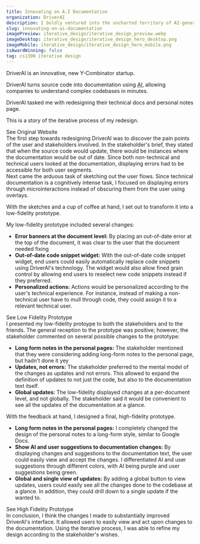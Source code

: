 ```yaml
---
title: Innovating on A.I Documentation
organization: DriverAI
description: I boldly ventured into the uncharted territory of AI-generated documentation, leveraging the power of iterative feedback to create a groundbreaking system that not only writes itself but also cracks jokes and brews coffee. The result? Documentation that's as entertaining as it is informative, making even the most tedious software feel like a party.
slug: innovating-on-ai-documentation
imagePreview: iterative_design/iterative_design_preview.webp
imageDesktop: iterative_design/iterative_design_hero_desktop.png
imageMobile: iterative_design/iterative_design_hero_mobile.png
isAwardWinning: false
tag: cs1300 iterative design
---
```


<div class="px-5 md:px-24 2xl:p-32 h-full py-20">
<Section title="Background" image="iterative_design/iterative_design_original.png" alt="Iterative design conclusion">
<p class="mb-4"><CustomLink to="https://www.ycombinator.com/" target="_blank"
    rel="noopener noreferrer">DriverAI</CustomLink> is an innovative, new <CustomLink to="https://www.ycombinator.com/" target="_blank"
    rel="noopener noreferrer">Y-Combinator</CustomLink> startup.</p> 
<p class="mb-4">DriverAI turns source code into documentation using <CustomLink to="https://en.wikipedia.org/wiki/Large_language_model" rel="noopener noreferrer"><abbr title="Artificial Intelligence">AI</abbr></CustomLink>, allowing companies to understand complex codebases in minutes.</p>
<p class="mb-4">DriverAI tasked me with redesigning their technical docs and personal notes page.</p>
<p class="mb-8">This is a story of the iterative process of my redesign.</p>
<CustomLink
    to="https://www.driverai.com/"
    target="_blank"
    rel="noopener noreferrer"
    class="inline-flex bg-yellow-200 hover:bg-yellow-300 text-primary font-display px-8 py-4 rounded-full border-2 border-black hover:shadow-neo text-lg md:text-xl tracking-wide text-center"
>
    See Original Website
</CustomLink>
</Section>
</div>

<div class="px-5 md:px-24 2xl:p-32 h-full py-20">
<Section title="Discovery" reverse="true" image="iterative_design/iterative_design_discovery.png" alt="Iterative design discovery process">
The first step towards redesigning DriverAI was to discover the pain points of the user and stakeholders involved. In the stakeholder's brief, they stated that when the source code would update, there would be instances where the documentation would be out of date. Since both non-technical and technical users looked at the documentation, displaying errors had to be accessible for both user segments.
</Section>
</div>

<div class="px-5 md:px-24 2xl:p-32 h-full py-20">
<Section title="Sketches" image="iterative_design/iterative_design_sketches.jpeg" alt="Iterative design conclusion">
Next came the arduous task of sketching out the user flows. Since technical documentation is a cognitively intense task, I focused on displaying errors through microinteractions instead of obscuring them from the user using overlays.  
</Section>
</div>

<div class="px-5 md:px-24 2xl:p-32 h-full py-20">
<Section title="Low Fidelity Prototype" reverse="true" image="iterative_design/iterative_design_lo_fi.png" alt="Iterative design conclusion">
<p class="mb-4">With the sketches and a cup of coffee at hand, I set out to transform it into a low-fidelity prototype.</p>
My low-fidelity prototype included several changes:
<ul class="list-image-square pl-6 mb-8">
<li><b>Error banners at the document level:</b> By placing an out-of-date error at the top of the document, it was clear to the user that the document needed fixing</li>
<li><b>Out-of-date code snippet widget:</b> With the out-of-date code snippet widget, end users could easily automatically replace code snippets using DriverAI's technology. The widget would also allow fined grain control by allowing end users to reselect new code snippets instead if they preferred.</li>
<li><b>Personalized actions:</b> Actions would be personalized according to the user's technical experience. For instance, instead of making a non-technical user have to mull through code, they could assign it to a relevant technical user.</li>
</ul>
<CustomLink
    to="https://www.figma.com/file/kLyrc4n6pVS0mjnVRz09rj/DriverAI?type=design&node-id=185%3A37&mode=design&t=WqoEjX2Qrks1hhix-1"
    target="_blank"
    rel="noopener noreferrer"
    class="inline-flex bg-yellow-200 hover:bg-yellow-300 text-primary font-display px-8 py-4 rounded-full border-2 border-black hover:shadow-neo text-lg md:text-xl tracking-wide text-center"
>
    See Low Fidelity Prototype
</CustomLink>
</Section>
</div>

<div class="px-5 md:px-24 2xl:p-32 h-full py-20">
<Section title="Feedback" image="iterative_design/iterative_design_feedback.png" alt="Iterative design feedback">
I presented my low-fidelity protoype to both the stakeholders and to the friends. The general reception to the prototype was positive; however, the stakeholder commented on several possible changes to the prototype:
<ul class="list-image-square pl-6">
<li><b>Long form notes in the personal pages:</b> The stakeholder mentioned that they were considering adding long-form notes to the personal page, but hadn't done it yey</li>
<li><b>Updates, not errors:</b> The stakeholder preferred to the mental model of the changes as updates and not errors. This allowed to expand the definition of updates to not just the code, but also to the documentation text itself.</li>
<li><b>Global updates:</b> The low-fidelity displayed changes at a per-document level, and not globally. The stakeholder said it would be convenient to see all the updates of the documentation at a glance.</li>
</ul>
</Section>
</div>

<div class="px-5 md:px-24 2xl:p-32 h-full py-20">
<Section title="High Fidelity Prototype" reverse="true" image="iterative_design/iterative_design_hi_fi.png" alt="Iterative design high fidelity prototype">
<p class="mb-4">With the feedback at hand, I designed a final, high-fidelity prototype.</p>
<ul class="list-image-square pl-6 mb-8">
<li><b>Long form notes in the personal pages:</b> I completely changed the design of the personal notes to a long-form style, similar to Google Docs.</li>
<li><b>Show AI and user suggestions to documentation changes:</b> By displaying changes and suggestions to the documentation text, the user could easily view and accept the changes. I differentiated AI and user suggestions through different colors, with <CustomLink to="https://creativeinsights.gettyimages.com/en/trends/technology/the-future-is-purple" target="_blank" rel="noopener noreferrer">AI being purple</CustomLink> and user suggestions being green.</li>
<li><b>Global and single view of updates:</b> By adding a global button to view updates, users could easily see all the changes done to the codebase at a glance. In addition, they could drill down to a single update if the wanted to.</li>
</ul>
<CustomLink
    to="https://www.figma.com/file/kLyrc4n6pVS0mjnVRz09rj/DriverAI?type=design&node-id=0%3A1&mode=design&t=WqoEjX2Qrks1hhix-1"
    target="_blank"
    rel="noopener noreferrer"
    class="inline-flex bg-yellow-200 hover:bg-yellow-300 text-primary font-display px-8 py-4 rounded-full border-2 border-black hover:shadow-neo text-lg md:text-xl tracking-wide text-center"
>
    See High Fidelity Prototype
</CustomLink>
</Section>
</div>

<div class="px-5 md:px-24 2xl:p-32 h-full py-20">
<Section title="Conclusion" image="iterative_design/iterative_design_conclusion.png" alt="Iterative design conclusion">
In conclusion, I think the changes I made to substantially improved DriverAI's interface. It allowed users to easily view and act upon changes to the documentation. Using the iterative process, I was able to refine my design according to the stakeholder's wishes.
</Section>
</div>

